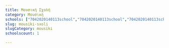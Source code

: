 ```yaml
---
title: Μουσική Σχολή
category: Μουσική
schools: ["7042020140113school","7042020140113school","7042020140113school","7042020140113school","7042020140113school"]
slug: mousiki-sxoli
slugCategory: mousiki
schoolscount: 1

---
```




